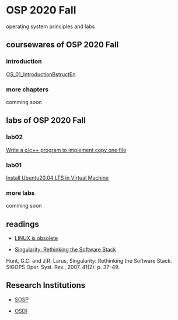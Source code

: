 # OSP 2020 Fall
operating system principles and labs
## coursewares of OSP 2020 Fall

### introduction
[OS_01_IntroductionBstructEn](/AllinAll/coursewares/OS_01_IntroductionBstructEn.pdf)

### more chapters
comming soon

## labs of OSP 2020 Fall

### lab02
[Write a c/c++ program to implement copy one file](/AllinAll/labs/lab02copyfile)

### lab01
[Install Ubuntu20.04 LTS in Virtual Machine](/AllinAll/labs/lab01installlinux)

### more labs
comming soon

## readings
* [LINUX is obsolete](/AllinAll/others/LINUXisobsolete.pdf)

* [Singularity: Rethinking the Software Stack](/AllinAll/others/osr2007_rethinkingsoftwarestack.pdf)

Hunt, G.C. and J.R. Larus, Singularity: Rethinking the Software Stack. SIGOPS Oper. Syst. Rev., 2007. 41(2): p. 37–49.


## Research Institutions

* [SOSP](http://www.sosp.org/)

* [OSDI](https://www.usenix.org/conference/osdi20)
